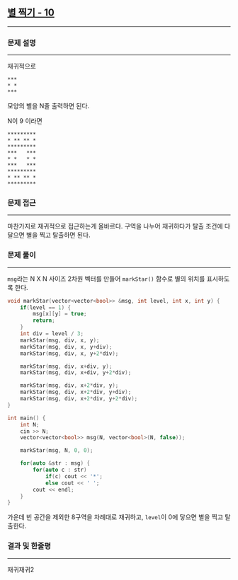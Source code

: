 
## [별 찍기 - 10](https://www.acmicpc.net/problem/2447)
---

### 문제 설명
---
재귀적으로 
```
***
* *
***
```
모양의 별을 N줄 출력하면 된다.

N이 9 이라면
```
*********
* ** ** *
*********
***   ***
* *   * *
***   ***
*********
* ** ** *
*********
```

### 문제 접근
---
마찬가지로 재귀적으로 접근하는게 올바르다.
구역을 나누어 재귀하다가 탈출 조건에 다달으면 별을 찍고 탈출하면 된다.

### 문제 풀이
---
`msg`라는 N X N 사이즈 2차원 벡터를 만들어 `markStar()` 함수로 별의 위치를 표시하도록 한다.

```cpp
void markStar(vector<vector<bool>> &msg, int level, int x, int y) {
    if(level == 1) {
        msg[x][y] = true;
        return;
    }
    int div = level / 3;
    markStar(msg, div, x, y);
    markStar(msg, div, x, y+div);
    markStar(msg, div, x, y+2*div);

    markStar(msg, div, x+div, y);
    markStar(msg, div, x+div, y+2*div);

    markStar(msg, div, x+2*div, y);
    markStar(msg, div, x+2*div, y+div);
    markStar(msg, div, x+2*div, y+2*div);
}

int main() {
    int N;
    cin >> N;
    vector<vector<bool>> msg(N, vector<bool>(N, false));

    markStar(msg, N, 0, 0);

    for(auto &str : msg) {
        for(auto c : str) 
            if(c) cout << '*'; 
            else cout << ' ';
        cout << endl;
    }
}
```

가운데 빈 공간을 제외한 8구역을 차례대로 재귀하고, `level`이 0에 닿으면 별을 찍고 탈출한다.

### 결과 및 한줄평
---
재귀재귀2